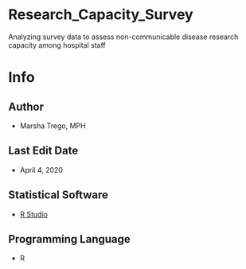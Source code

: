 # Research_Capacity_Survey
 Analyzing survey data to assess non-communicable disease research capacity among hospital staff

# Info
## Author
- Marsha Trego, MPH
## Last Edit Date
- April 4, 2020
## Statistical Software
- [R Studio](https://rstudio.com/)
## Programming Language
- R


